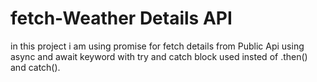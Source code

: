 # fetch-Weather Details API
in this project i am using promise for fetch details from Public Api using async and await keyword with try and catch block used insted of .then() and catch().
